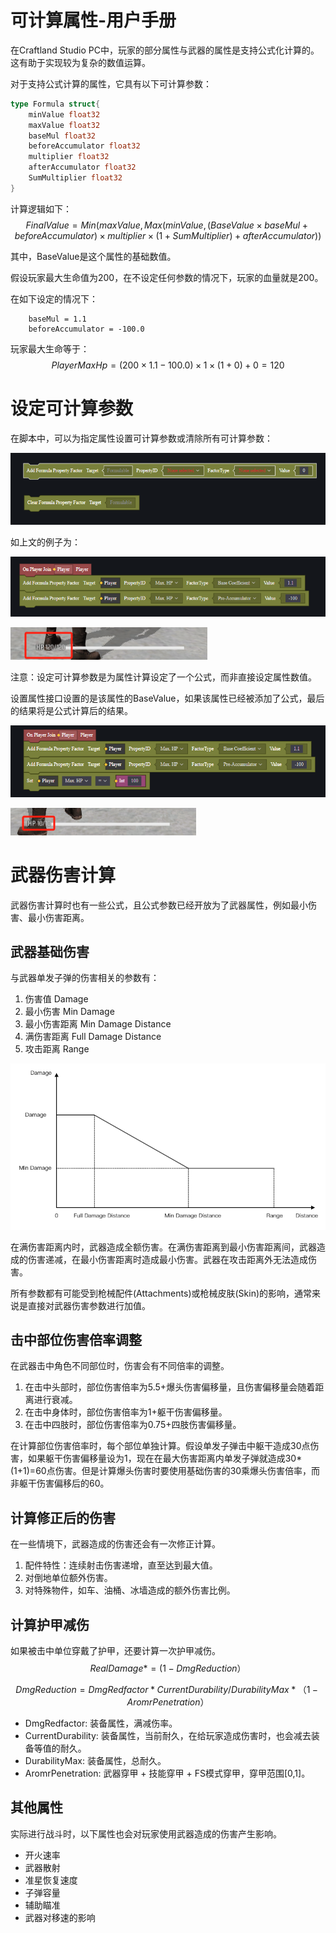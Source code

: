 # 可计算属性-用户手册

在Craftland Studio PC中，玩家的部分属性与武器的属性是支持公式化计算的。这有助于实现较为复杂的数值运算。

对于支持公式计算的属性，它具有以下可计算参数：

```go
type Formula struct{
	minValue float32
	maxValue float32
	baseMul float32
	beforeAccumulator float32
	multiplier float32
	afterAccumulator float32
	SumMultiplier float32
}
```

计算逻辑如下：
$$
FinalValue=Min(maxValue,Max(minValue,(BaseValue×baseMul+beforeAccumulator)×multiplier×(1+SumMultiplier)+afterAccumulator))
$$


其中，BaseValue是这个属性的基础数值。

假设玩家最大生命值为200，在不设定任何参数的情况下，玩家的血量就是200。

在如下设定的情况下：

```
	baseMul = 1.1
	beforeAccumulator = -100.0
```

玩家最大生命等于：
$$
PlayerMaxHp = (200×1.1-100.0)×1×(1+0)+0=120
$$

# 设定可计算参数

在脚本中，可以为指定属性设置可计算参数或清除所有可计算参数：

![image-20241011190938191](./img/image-20241011190938191.png)

如上文的例子为：

![image-20241011191814593](./img/image-20241011191814593.png)

![image-20241011191829255](./img/image-20241011191829255.png)

注意：设定可计算参数是为属性计算设定了一个公式，而非直接设定属性数值。

设置属性接口设置的是该属性的BaseValue，如果该属性已经被添加了公式，最后的结果将是公式计算后的结果。

![image-20241011192558886](./img/image-20241011192558886.png)

![image-20241011192613986](./img/image-20241011192613986.png)

# 武器伤害计算

武器伤害计算时也有一些公式，且公式参数已经开放为了武器属性，例如最小伤害、最小伤害距离。

## 武器基础伤害

与武器单发子弹的伤害相关的参数有：

1. 伤害值 Damage
2. 最小伤害 Min Damage
3. 最小伤害距离 Min Damage Distance
4. 满伤害距离 Full Damage Distance
5. 攻击距离 Range

![image-20241014150200654](./img/image-20241014150200654.png)

在满伤害距离内时，武器造成全额伤害。在满伤害距离到最小伤害距离间，武器造成的伤害递减，在最小伤害距离时造成最小伤害。武器在攻击距离外无法造成伤害。

所有参数都有可能受到枪械配件(Attachments)或枪械皮肤(Skin)的影响，通常来说是直接对武器伤害参数进行加值。

## 击中部位伤害倍率调整

在武器击中角色不同部位时，伤害会有不同倍率的调整。

1. 在击中头部时，部位伤害倍率为5.5+爆头伤害偏移量，且伤害偏移量会随着距离进行衰减。
2. 在击中身体时，部位伤害倍率为1+躯干伤害偏移量。
3. 在击中四肢时，部位伤害倍率为0.75+四肢伤害偏移量。

在计算部位伤害倍率时，每个部位单独计算。假设单发子弹击中躯干造成30点伤害，如果躯干伤害偏移量设为1，现在在最大伤害距离内单发子弹就造成30*(1+1)=60点伤害。但是计算爆头伤害时要使用基础伤害的30乘爆头伤害倍率，而非躯干伤害偏移后的60。

## 计算修正后的伤害

 在一些情境下，武器造成的伤害还会有一次修正计算。

1. 配件特性：连续射击伤害递增，直至达到最大值。
2. 对倒地单位额外伤害。
3. 对特殊物件，如车、油桶、冰墙造成的额外伤害比例。

## 计算护甲减伤

如果被击中单位穿戴了护甲，还要计算一次护甲减伤。
$$
RealDamage *=  (1 - DmgReduction）
$$

$$
DmgReduction = DmgRedfactor* CurrentDurability/DurabilityMax*（1 - AromrPenetration）
$$

- DmgRedfactor: 装备属性，满减伤率。
- CurrentDurability: 装备属性，当前耐久，在给玩家造成伤害时，也会减去装备等值的耐久。
- DurabilityMax: 装备属性，总耐久。
- AromrPenetration: 武器穿甲 + 技能穿甲 + FS模式穿甲，穿甲范围[0,1]。

## 其他属性

实际进行战斗时，以下属性也会对玩家使用武器造成的伤害产生影响。

- 开火速率 
- 武器散射
- 准星恢复速度
- 子弹容量
- 辅助瞄准
- 武器对移速的影响
